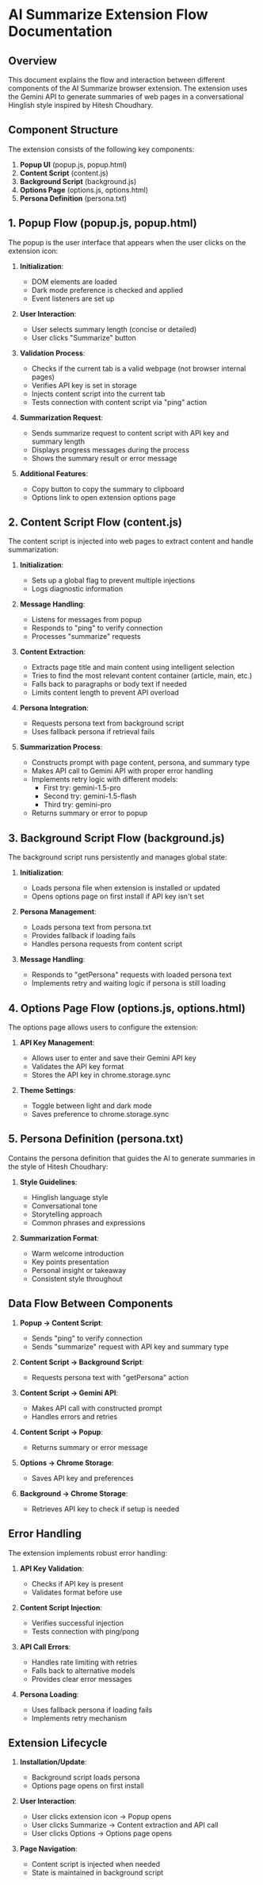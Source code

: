 # AI Summarize Extension Flow Documentation

## Overview

This document explains the flow and interaction between different components of the AI Summarize browser extension. The extension uses the Gemini API to generate summaries of web pages in a conversational Hinglish style inspired by Hitesh Choudhary.

## Component Structure

The extension consists of the following key components:

1. **Popup UI** (popup.js, popup.html)
2. **Content Script** (content.js)
3. **Background Script** (background.js)
4. **Options Page** (options.js, options.html)
5. **Persona Definition** (persona.txt)

## 1. Popup Flow (popup.js, popup.html)

The popup is the user interface that appears when the user clicks on the extension icon:

1. **Initialization**:

   - DOM elements are loaded
   - Dark mode preference is checked and applied
   - Event listeners are set up

2. **User Interaction**:

   - User selects summary length (concise or detailed)
   - User clicks "Summarize" button

3. **Validation Process**:

   - Checks if the current tab is a valid webpage (not browser internal pages)
   - Verifies API key is set in storage
   - Injects content script into the current tab
   - Tests connection with content script via "ping" action

4. **Summarization Request**:

   - Sends summarize request to content script with API key and summary length
   - Displays progress messages during the process
   - Shows the summary result or error message

5. **Additional Features**:
   - Copy button to copy the summary to clipboard
   - Options link to open extension options page

## 2. Content Script Flow (content.js)

The content script is injected into web pages to extract content and handle summarization:

1. **Initialization**:

   - Sets up a global flag to prevent multiple injections
   - Logs diagnostic information

2. **Message Handling**:

   - Listens for messages from popup
   - Responds to "ping" to verify connection
   - Processes "summarize" requests

3. **Content Extraction**:

   - Extracts page title and main content using intelligent selection
   - Tries to find the most relevant content container (article, main, etc.)
   - Falls back to paragraphs or body text if needed
   - Limits content length to prevent API overload

4. **Persona Integration**:

   - Requests persona text from background script
   - Uses fallback persona if retrieval fails

5. **Summarization Process**:
   - Constructs prompt with page content, persona, and summary type
   - Makes API call to Gemini API with proper error handling
   - Implements retry logic with different models:
     - First try: gemini-1.5-pro
     - Second try: gemini-1.5-flash
     - Third try: gemini-pro
   - Returns summary or error to popup

## 3. Background Script Flow (background.js)

The background script runs persistently and manages global state:

1. **Initialization**:

   - Loads persona file when extension is installed or updated
   - Opens options page on first install if API key isn't set

2. **Persona Management**:

   - Loads persona text from persona.txt
   - Provides fallback if loading fails
   - Handles persona requests from content script

3. **Message Handling**:
   - Responds to "getPersona" requests with loaded persona text
   - Implements retry and waiting logic if persona is still loading

## 4. Options Page Flow (options.js, options.html)

The options page allows users to configure the extension:

1. **API Key Management**:

   - Allows user to enter and save their Gemini API key
   - Validates the API key format
   - Stores the API key in chrome.storage.sync

2. **Theme Settings**:
   - Toggle between light and dark mode
   - Saves preference to chrome.storage.sync

## 5. Persona Definition (persona.txt)

Contains the persona definition that guides the AI to generate summaries in the style of Hitesh Choudhary:

1. **Style Guidelines**:

   - Hinglish language style
   - Conversational tone
   - Storytelling approach
   - Common phrases and expressions

2. **Summarization Format**:
   - Warm welcome introduction
   - Key points presentation
   - Personal insight or takeaway
   - Consistent style throughout

## Data Flow Between Components

1. **Popup → Content Script**:

   - Sends "ping" to verify connection
   - Sends "summarize" request with API key and summary type

2. **Content Script → Background Script**:

   - Requests persona text with "getPersona" action

3. **Content Script → Gemini API**:

   - Makes API call with constructed prompt
   - Handles errors and retries

4. **Content Script → Popup**:

   - Returns summary or error message

5. **Options → Chrome Storage**:

   - Saves API key and preferences

6. **Background → Chrome Storage**:
   - Retrieves API key to check if setup is needed

## Error Handling

The extension implements robust error handling:

1. **API Key Validation**:

   - Checks if API key is present
   - Validates format before use

2. **Content Script Injection**:

   - Verifies successful injection
   - Tests connection with ping/pong

3. **API Call Errors**:

   - Handles rate limiting with retries
   - Falls back to alternative models
   - Provides clear error messages

4. **Persona Loading**:
   - Uses fallback persona if loading fails
   - Implements retry mechanism

## Extension Lifecycle

1. **Installation/Update**:

   - Background script loads persona
   - Options page opens on first install

2. **User Interaction**:

   - User clicks extension icon → Popup opens
   - User clicks Summarize → Content extraction and API call
   - User clicks Options → Options page opens

3. **Page Navigation**:
   - Content script is injected when needed
   - State is maintained in background script
